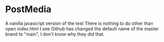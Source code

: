 # PostMedia
A vanilla javascript version of the test
There is nothing to do other than open index.html
I see Github has changed the default name of the master brand to "main", I don't know why they did that.
